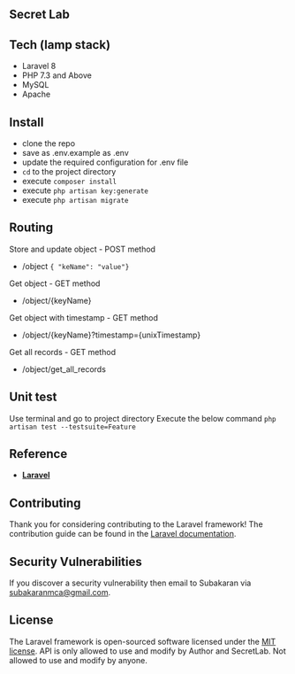 
## Secret Lab

## Tech (lamp stack)
 - Laravel 8
 - PHP 7.3 and Above
 - MySQL
 - Apache

## Install
- clone the repo
- save as .env.example as .env
- update the required configuration for .env file
- ```cd``` to the project directory
- execute ```composer install```
- execute ```php artisan key:generate```
- execute ```php artisan migrate```

## Routing
 Store and update object - POST method
- /object 
```{ "keName": "value"}```

 Get object - GET method
 - /object/{keyName}

 Get object with timestamp - GET method
 - /object/{keyName}?timestamp={unixTimestamp}

 Get all records  - GET method
  - /object/get_all_records


## Unit test

 Use terminal and go to project directory
 Execute the below command
  ```php artisan test --testsuite=Feature```

## Reference

- **[Laravel](https://laravel.com/)**


## Contributing

Thank you for considering contributing to the Laravel framework! The contribution guide can be found in the [Laravel documentation](https://laravel.com/docs/contributions).


## Security Vulnerabilities

If you discover a security vulnerability then email to Subakaran via [subakaranmca@gmail.com](mailto:subakaranmca@gmail.com). 

## License

The Laravel framework is open-sourced software licensed under the [MIT license](https://opensource.org/licenses/MIT).
API is only allowed to use and modify by Author and SecretLab. Not allowed to use and modify by anyone.
